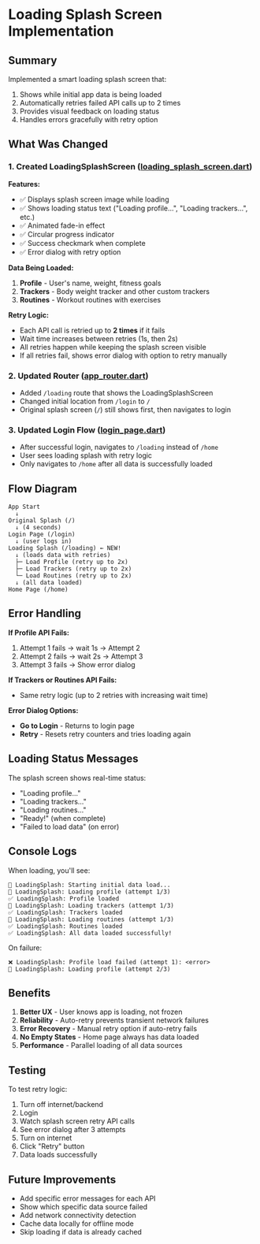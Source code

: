 # Loading Splash Screen Implementation

## Summary

Implemented a smart loading splash screen that:
1. Shows while initial app data is being loaded
2. Automatically retries failed API calls up to 2 times
3. Provides visual feedback on loading status
4. Handles errors gracefully with retry option

## What Was Changed

### 1. Created LoadingSplashScreen ([loading_splash_screen.dart](frontend/lib/core/widgets/loading_splash_screen.dart))

**Features:**
- ✅ Displays splash screen image while loading
- ✅ Shows loading status text ("Loading profile...", "Loading trackers...", etc.)
- ✅ Animated fade-in effect
- ✅ Circular progress indicator
- ✅ Success checkmark when complete
- ✅ Error dialog with retry option

**Data Being Loaded:**
1. **Profile** - User's name, weight, fitness goals
2. **Trackers** - Body weight tracker and other custom trackers
3. **Routines** - Workout routines with exercises

**Retry Logic:**
- Each API call is retried up to **2 times** if it fails
- Wait time increases between retries (1s, then 2s)
- All retries happen while keeping the splash screen visible
- If all retries fail, shows error dialog with option to retry manually

### 2. Updated Router ([app_router.dart](frontend/lib/core/router/app_router.dart:22))

- Added `/loading` route that shows the LoadingSplashScreen
- Changed initial location from `/login` to `/`
- Original splash screen (`/`) still shows first, then navigates to login

### 3. Updated Login Flow ([login_page.dart](frontend/lib/features/authentication/presentation/pages/login_page.dart:62))

- After successful login, navigates to `/loading` instead of `/home`
- User sees loading splash with retry logic
- Only navigates to `/home` after all data is successfully loaded

## Flow Diagram

```
App Start
  ↓
Original Splash (/)
  ↓ (4 seconds)
Login Page (/login)
  ↓ (user logs in)
Loading Splash (/loading) ← NEW!
  ↓ (loads data with retries)
  ├─ Load Profile (retry up to 2x)
  ├─ Load Trackers (retry up to 2x)
  └─ Load Routines (retry up to 2x)
  ↓ (all data loaded)
Home Page (/home)
```

## Error Handling

**If Profile API Fails:**
1. Attempt 1 fails → wait 1s → Attempt 2
2. Attempt 2 fails → wait 2s → Attempt 3
3. Attempt 3 fails → Show error dialog

**If Trackers or Routines API Fails:**
- Same retry logic (up to 2 retries with increasing wait time)

**Error Dialog Options:**
- **Go to Login** - Returns to login page
- **Retry** - Resets retry counters and tries loading again

## Loading Status Messages

The splash screen shows real-time status:
- "Loading profile..."
- "Loading trackers..."
- "Loading routines..."
- "Ready!" (when complete)
- "Failed to load data" (on error)

## Console Logs

When loading, you'll see:
```
🚀 LoadingSplash: Starting initial data load...
🔄 LoadingSplash: Loading profile (attempt 1/3)
✅ LoadingSplash: Profile loaded
🔄 LoadingSplash: Loading trackers (attempt 1/3)
✅ LoadingSplash: Trackers loaded
🔄 LoadingSplash: Loading routines (attempt 1/3)
✅ LoadingSplash: Routines loaded
✅ LoadingSplash: All data loaded successfully!
```

On failure:
```
❌ LoadingSplash: Profile load failed (attempt 1): <error>
🔄 LoadingSplash: Loading profile (attempt 2/3)
```

## Benefits

1. **Better UX** - User knows app is loading, not frozen
2. **Reliability** - Auto-retry prevents transient network failures
3. **Error Recovery** - Manual retry option if auto-retry fails
4. **No Empty States** - Home page always has data loaded
5. **Performance** - Parallel loading of all data sources

## Testing

To test retry logic:
1. Turn off internet/backend
2. Login
3. Watch splash screen retry API calls
4. See error dialog after 3 attempts
5. Turn on internet
6. Click "Retry" button
7. Data loads successfully

## Future Improvements

- Add specific error messages for each API
- Show which specific data source failed
- Add network connectivity detection
- Cache data locally for offline mode
- Skip loading if data is already cached
